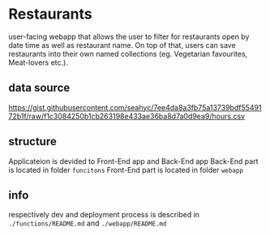 # Restaurants

user-facing webapp that allows the user to filter for restaurants open by date time as well as restaurant name. On top of that, users can save restaurants into their own named collections (eg. Vegetarian favourites, Meat-lovers etc.).

## data source

https://gist.githubusercontent.com/seahyc/7ee4da8a3fb75a13739bdf5549172b1f/raw/f1c3084250b1cb263198e433ae36ba8d7a0d9ea9/hours.csv

## structure

Applicateion is devided to Front-End app and Back-End app
Back-End part is located in folder `funcitons`
Front-End part is located in folder `webapp`

## info
respectively dev and deployment process is described in
`./functions/README.md` and `./webapp/README.md`
